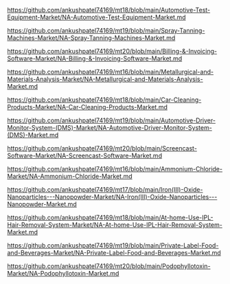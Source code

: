 <p><a href="https://github.com/ankushpatel74169/mt18/blob/main/Automotive-Test-Equipment-Market/NA-Automotive-Test-Equipment-Market.md">https://github.com/ankushpatel74169/mt18/blob/main/Automotive-Test-Equipment-Market/NA-Automotive-Test-Equipment-Market.md</a></p><p><a href="https://github.com/ankushpatel74169/mt19/blob/main/Spray-Tanning-Machines-Market/NA-Spray-Tanning-Machines-Market.md">https://github.com/ankushpatel74169/mt19/blob/main/Spray-Tanning-Machines-Market/NA-Spray-Tanning-Machines-Market.md</a></p><p><a href="https://github.com/ankushpatel74169/mt20/blob/main/Billing-&-Invoicing-Software-Market/NA-Billing-&-Invoicing-Software-Market.md">https://github.com/ankushpatel74169/mt20/blob/main/Billing-&-Invoicing-Software-Market/NA-Billing-&-Invoicing-Software-Market.md</a></p><p><a href="https://github.com/ankushpatel74169/mt16/blob/main/Metallurgical-and-Materials-Analysis-Market/NA-Metallurgical-and-Materials-Analysis-Market.md">https://github.com/ankushpatel74169/mt16/blob/main/Metallurgical-and-Materials-Analysis-Market/NA-Metallurgical-and-Materials-Analysis-Market.md</a></p><p><a href="https://github.com/ankushpatel74169/mt18/blob/main/Car-Cleaning-Products-Market/NA-Car-Cleaning-Products-Market.md">https://github.com/ankushpatel74169/mt18/blob/main/Car-Cleaning-Products-Market/NA-Car-Cleaning-Products-Market.md</a></p><p><a href="https://github.com/ankushpatel74169/mt19/blob/main/Automotive-Driver-Monitor-System-(DMS)-Market/NA-Automotive-Driver-Monitor-System-(DMS)-Market.md">https://github.com/ankushpatel74169/mt19/blob/main/Automotive-Driver-Monitor-System-(DMS)-Market/NA-Automotive-Driver-Monitor-System-(DMS)-Market.md</a></p><p><a href="https://github.com/ankushpatel74169/mt20/blob/main/Screencast-Software-Market/NA-Screencast-Software-Market.md">https://github.com/ankushpatel74169/mt20/blob/main/Screencast-Software-Market/NA-Screencast-Software-Market.md</a></p><p><a href="https://github.com/ankushpatel74169/mt16/blob/main/Ammonium-Chloride-Market/NA-Ammonium-Chloride-Market.md">https://github.com/ankushpatel74169/mt16/blob/main/Ammonium-Chloride-Market/NA-Ammonium-Chloride-Market.md</a></p><p><a href="https://github.com/ankushpatel74169/mt17/blob/main/Iron(III)-Oxide-Nanoparticles---Nanopowder-Market/NA-Iron(III)-Oxide-Nanoparticles---Nanopowder-Market.md">https://github.com/ankushpatel74169/mt17/blob/main/Iron(III)-Oxide-Nanoparticles---Nanopowder-Market/NA-Iron(III)-Oxide-Nanoparticles---Nanopowder-Market.md</a></p><p><a href="https://github.com/ankushpatel74169/mt18/blob/main/At-home-Use-IPL-Hair-Removal-System-Market/NA-At-home-Use-IPL-Hair-Removal-System-Market.md">https://github.com/ankushpatel74169/mt18/blob/main/At-home-Use-IPL-Hair-Removal-System-Market/NA-At-home-Use-IPL-Hair-Removal-System-Market.md</a></p><p><a href="https://github.com/ankushpatel74169/mt19/blob/main/Private-Label-Food-and-Beverages-Market/NA-Private-Label-Food-and-Beverages-Market.md">https://github.com/ankushpatel74169/mt19/blob/main/Private-Label-Food-and-Beverages-Market/NA-Private-Label-Food-and-Beverages-Market.md</a></p><p><a href="https://github.com/ankushpatel74169/mt20/blob/main/Podophyllotoxin-Market/NA-Podophyllotoxin-Market.md">https://github.com/ankushpatel74169/mt20/blob/main/Podophyllotoxin-Market/NA-Podophyllotoxin-Market.md</a></p>
